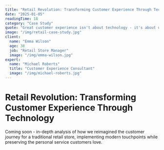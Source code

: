 ```yaml
---
title: "Retail Revolution: Transforming Customer Experience Through Technology"
date: "2025-01-05"
readingTime: 18
category: "Case Study"
quote: "Great customer experience isn't about technology - it's about understanding people."
image: "/img/retail-case-study.jpg"
client:
  name: "Emma Wilson"
  age: 38
  job: "Retail Store Manager"
  image: "/img/emma-wilson.jpg"
expert:
  name: "Michael Roberts"
  title: "Customer Experience Consultant"
  image: "/img/michael-roberts.jpg"
---
```


# Retail Revolution: Transforming Customer Experience Through Technology

Coming soon - in-depth analysis of how we reimagined the customer journey for a traditional retail store, implementing modern touchpoints while preserving the personal service customers love.